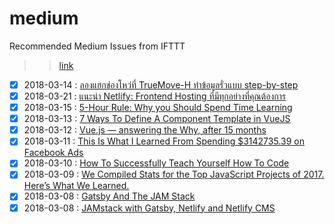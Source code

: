 # medium
Recommended Medium Issues from IFTTT

>> [link](https://github.com/artdvp/medium/issues)

* [x] 2018-03-14 : [ลองแฮกช่องโหว่ที่ TrueMove-H ทำข้อมูลรั่วแบบ step-by-step](https://medium.com/@u0x/%E0%B8%A5%E0%B8%AD%E0%B8%87%E0%B9%81%E0%B8%AE%E0%B8%81%E0%B8%8A%E0%B9%88%E0%B8%AD%E0%B8%87%E0%B9%82%E0%B8%AB%E0%B8%A7%E0%B9%88%E0%B8%97%E0%B8%B5%E0%B9%88-truemove-h-%E0%B8%97%E0%B8%B3%E0%B8%82%E0%B9%89%E0%B8%AD%E0%B8%A1%E0%B8%B9%E0%B8%A5%E0%B8%A3%E0%B8%B1%E0%B9%88%E0%B8%A7%E0%B9%81%E0%B8%9A%E0%B8%9A-step-by-step-e93f8b62e788?source=ifttt--------------1)
* [x] 2018-03-21 : [แนะนำ Netlify: Frontend Hosting ที่มีทุกอย่างที่คุณต้องการ](https://stories.sellsuki.co.th/%E0%B9%81%E0%B8%99%E0%B8%B0%E0%B8%99%E0%B8%B3-netlify-frontend-hosting-%E0%B8%97%E0%B8%B5%E0%B9%88%E0%B8%A1%E0%B8%B5%E0%B8%97%E0%B8%B8%E0%B8%81%E0%B8%AD%E0%B8%A2%E0%B9%88%E0%B8%B2%E0%B8%87%E0%B8%97%E0%B8%B5%E0%B9%88%E0%B8%84%E0%B8%B8%E0%B8%93%E0%B8%95%E0%B9%89%E0%B8%AD%E0%B8%87%E0%B8%81%E0%B8%B2%E0%B8%A3-baa534a1d2a4)
* [x] 2018-03-15 : [5-Hour Rule: Why you Should Spend Time Learning](https://hackernoon.com/5-hour-rule-why-you-should-spend-time-learning-2538aff50eed)
* [x] 2018-03-13 : [7 Ways To Define A Component Template in VueJS](https://medium.com/js-dojo/7-ways-to-define-a-component-template-in-vuejs-c04e0c72900d)
* [x] 2018-03-12 : [Vue.js — answering the Why, after 15 months](https://blog.webf.zone/vue-js-answering-the-why-after-15-months-62db797f75cc)
* [x] 2018-03-11 : [This Is What I Learned From Spending $3142735.39 on Facebook Ads](https://medium.com/swlh/this-is-what-i-learned-from-spending-3-142-735-39-on-facebook-ads-5226352067ed)
* [x] 2018-03-10 : [How To Successfully Teach Yourself How To Code](https://medium.freecodecamp.org/successfully-teaching-yourself-how-to-code-f6aac23db44a)
* [x] 2018-03-09 : [We Compiled Stats for the Top JavaScript Projects of 2017. Here’s What We Learned.](https://medium.freecodecamp.org/we-compiled-stats-for-the-top-javascript-projects-of-2017-heres-what-we-learned-441a1b77468c)
* [x] 2018-03-08 : [Gatsby And The JAM Stack](https://medium.com/@ryanwiemer/gatsby-and-the-jam-stack-91e31508f364)
* [x] 2018-03-08 : [JAMstack with Gatsby, Netlify and Netlify CMS](https://medium.com/netlify/jamstack-with-gatsby-netlify-and-netlify-cms-a300735e2c5d)
